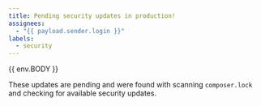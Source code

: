 ```yaml
---
title: Pending security updates in production!
assignees:
  - "{{ payload.sender.login }}"
labels:
  - security
---
```

{{ env.BODY }}

These updates are pending and were found with scanning `composer.lock` and checking for available security updates.
